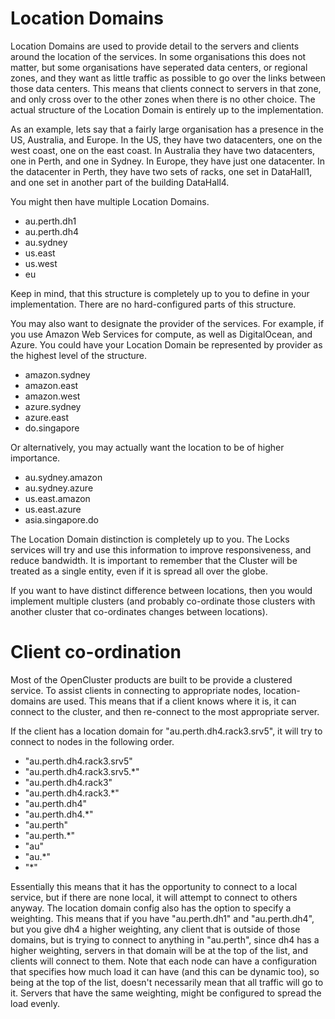 # Location Domains

Location Domains are used to provide detail to the servers and clients around the location of the services.  In some organisations this does not matter, but some organisations have seperated data centers, or regional zones, and they want as little traffic as possible to go over the links between those data centers.  This means that clients connect to servers in that zone, and only cross over to the other zones when there is no other choice.   The actual structure of the Location Domain is entirely up to the implementation.   

As an example, lets say that a fairly large organisation has a presence in the US, Australia, and Europe.   In the US, they have two datacenters, one on the west coast, one on the east coast.  In Australia they have two datacenters, one in Perth, and one in Sydney.  In Europe, they have just one datacenter.  In the datacenter in Perth, they have two sets of racks, one set in DataHall1, and one set in another part of the building DataHall4.

You might then have multiple Location Domains.
* au.perth.dh1
* au.perth.dh4
* au.sydney
* us.east
* us.west
* eu

Keep in mind, that this structure is completely up to you to define in your implementation.  There are no hard-configured parts of this structure.


You may also want to designate the provider of the services.  For example, if you use Amazon Web Services for compute, as well as DigitalOcean, and Azure.  You could have your Location Domain be represented by provider as the highest level of the structure.
* amazon.sydney
* amazon.east
* amazon.west
* azure.sydney
* azure.east
* do.singapore


Or alternatively, you may actually want the location to be of higher importance.

* au.sydney.amazon
* au.sydney.azure
* us.east.amazon
* us.east.azure
* asia.singapore.do

The Location Domain distinction is completely up to you.  The Locks services will try and use this information to improve responsiveness, and reduce bandwidth.   It is important to remember that the Cluster will be treated as a single entity, even if it is spread all over the globe.   

If you want to have distinct difference between locations, then you would implement multiple clusters (and probably co-ordinate those clusters with another cluster that co-ordinates changes between locations).

# Client co-ordination

Most of the OpenCluster products are built to be provide a clustered service.   To assist clients in connecting to appropriate nodes, location-domains are used.   This means that if a client knows where it is, it can connect to the cluster, and then re-connect to the most appropriate server.

If the client has a location domain for "au.perth.dh4.rack3.srv5", it will try to connect to nodes in the following order.
* "au.perth.dh4.rack3.srv5"
* "au.perth.dh4.rack3.srv5.*"
* "au.perth.dh4.rack3"
* "au.perth.dh4.rack3.*"
* "au.perth.dh4"
* "au.perth.dh4.*"
* "au.perth"
* "au.perth.*"
* "au"
* "au.*"
* "*"

Essentially this means that it has the opportunity to connect to a local service, but if there are none local, it will attempt to connect to others anyway.  The location domain config also has the option to specify a weighting.   This means that if you have "au.perth.dh1" and "au.perth.dh4", but you give dh4 a higher weighting, any client that is outside of those domains, but is trying to connect to anything in "au.perth", since dh4 has a higher weighting, servers in that domain will be at the top of the list, and clients will connect to them.  Note that each node can have a configuration that specifies how much load it can have (and this can be dynamic too), so being at the top of the list, doesn't necessarily mean that all traffic will go to it.   Servers that have the same weighting, might be configured to spread the load evenly.

